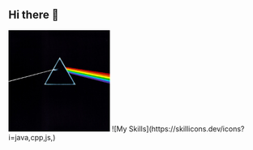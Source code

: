 ## Hi there 👋

<!--<
**atlsidik/atlsidik** is a ✨ _special_ ✨ repository because its `README.md` (this file) appears on your GitHub profile.

Here are some ideas to get you started:

- 🔭 I’m currently working on ...
- 🌱 I’m currently learning ...
- 👯 I’m looking to collaborate on ...
- 🤔 I’m looking for help with ...
- 💬 Ask me about ...
- 📫 How to reach me: ...
- 😄 Pronouns: ...
- ⚡ Fun fact: ...
-->
<img src ="https://github.com/atlsidik/atlsidik/blob/main/cover.jpg" height="200"/>
![My Skills](https://skillicons.dev/icons?i=java,cpp,js,)

